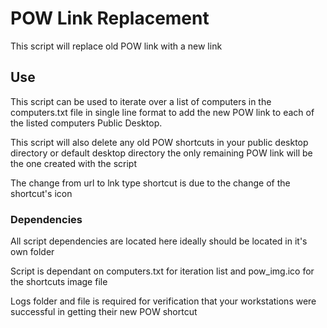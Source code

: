 # POW Link Replacement

This script will replace old POW link with a new link 

## Use

This script can be used to iterate over a list of computers in the computers.txt file in single line format to add the new POW link to each of the listed computers Public Desktop. 

This script will also delete any old POW shortcuts in your public desktop directory or default desktop directory the only remaining POW link will be the one created with the script

The change from url to lnk type shortcut is due to the change of the shortcut's icon 


### Dependencies

All script dependencies are located here ideally should be located in it's own folder

Script is dependant on computers.txt for iteration list and pow_img.ico for the shortcuts image file

Logs folder and file is required for verification that your workstations were successful in getting their new POW shortcut

